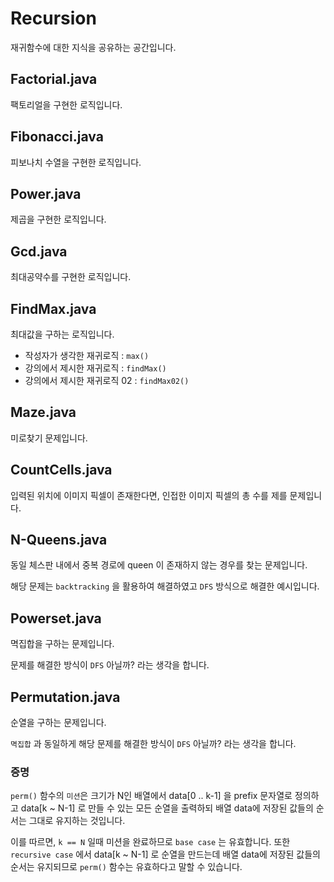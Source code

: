 # Recursion

재귀함수에 대한 지식을 공유하는 공간입니다.

## Factorial.java

팩토리얼을 구현한 로직입니다.

## Fibonacci.java

피보나치 수열을 구현한 로직입니다.

## Power.java

제곱을 구현한 로직입니다.

## Gcd.java

최대공약수를 구현한 로직입니다.

## FindMax.java

최대값을 구하는 로직입니다.

- 작성자가 생각한 재귀로직 : `max()`
- 강의에서 제시한 재귀로직 : `findMax()`
- 강의에서 제시한 재귀로직 02 : `findMax02()`

## Maze.java

미로찾기 문제입니다.

## CountCells.java

입력된 위치에 이미지 픽셀이 존재한다면,
인접한 이미지 픽셀의 총 수를 제를 문제입니다.

## N-Queens.java

동일 체스판 내에서 중복 경로에 queen 이 존재하지 않는 경우를 찾는 문제입니다.

해당 문제는 `backtracking` 을 활용하여 해결하였고 `DFS` 방식으로 해결한 예시입니다.

## Powerset.java

멱집합을 구하는 문제입니다.

문제를 해결한 방식이 `DFS` 아닐까? 라는 생각을 합니다.

## Permutation.java

순열을 구하는 문제입니다.

`멱집합` 과 동일하게 해당 문제를 해결한 방식이 `DFS` 아닐까? 라는 생각을 합니다.

### 증명

`perm()` 함수의 `미션`은 크기가 N인 배열에서 
data[0 .. k-1] 을 prefix 문자열로 정의하고
data[k ~ N-1] 로 만들 수 있는 모든 순열을 출력하되
배열 data에 저장된 값들의 순서는 그대로 유지하는 것입니다.

이를 따르면, `k == N` 일때 미션을 완료하므로 `base case` 는 유효합니다.
또한 `recursive case` 에서 data[k ~ N-1] 로 순열을 만드는데 배열 data에 저장된 값들의 순서는 유지되므로
`perm()` 함수는 유효하다고 말할 수 있습니다.